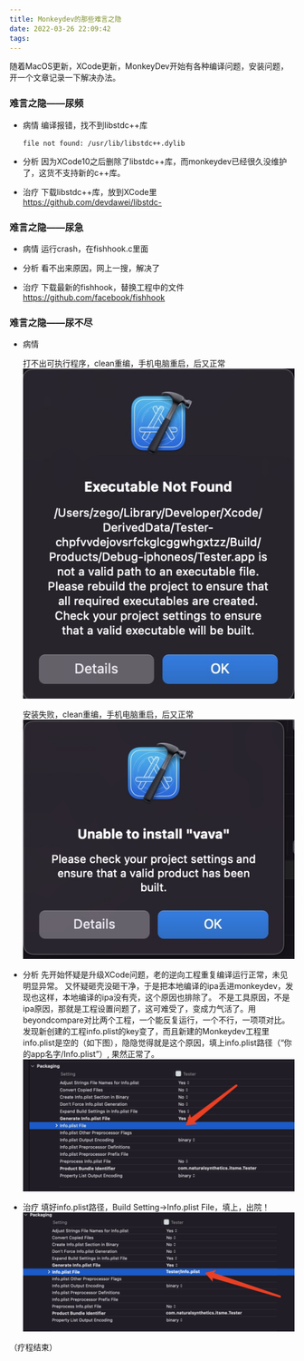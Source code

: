 ```yaml
---
title: Monkeydev的那些难言之隐
date: 2022-03-26 22:09:42
tags:
---
```


随着MacOS更新，XCode更新，MonkeyDev开始有各种编译问题，安装问题，开一个文章记录一下解决办法。

### 难言之隐——尿频

* 病情
    编译报错，找不到libstdc++库
    ```
    file not found: /usr/lib/libstdc++.dylib
    ```
* 分析
    因为XCode10之后删除了libstdc++库，而monkeydev已经很久没维护了，这货不支持新的c++库。
    
* 治疗
    下载libstdc++库，放到XCode里
    https://github.com/devdawei/libstdc-

### 难言之隐——尿急

* 病情
    运行crash，在fishhook.c里面
    
* 分析
    看不出来原因，网上一搜，解决了
    
* 治疗
    下载最新的fishhook，替换工程中的文件
    https://github.com/facebook/fishhook

### 难言之隐——尿不尽

* 病情
    
    打不出可执行程序，clean重编，手机电脑重启，后又正常
    ![](assets/16483050564373.jpg)    
    
    安装失败，clean重编，手机电脑重启，后又正常
    ![](assets/16483051434349.jpg)

* 分析
    先开始怀疑是升级XCode问题，老的逆向工程重复编译运行正常，未见明显异常。
    又怀疑砸壳没砸干净，于是把本地编译的ipa丢进monkeydev，发现也这样，本地编译的ipa没有壳，这个原因也排除了。
    不是工具原因，不是ipa原因，那就是工程设置问题了，这可难受了，变成力气活了。用beyondcompare对比两个工程，一个能反复运行，一个不行，一项项对比。发现新创建的工程info.plist的key变了，而且新建的Monkeydev工程里info.plist是空的（如下图），隐隐觉得就是这个原因，填上info.plist路径（“你的app名字/Info.plist”）, 果然正常了。
    ![](assets/16483057350303.jpg)

* 治疗
    填好info.plist路径，Build Setting->Info.plist File，填上，出院！
    ![](assets/16483059080441.jpg)


（疗程结束）